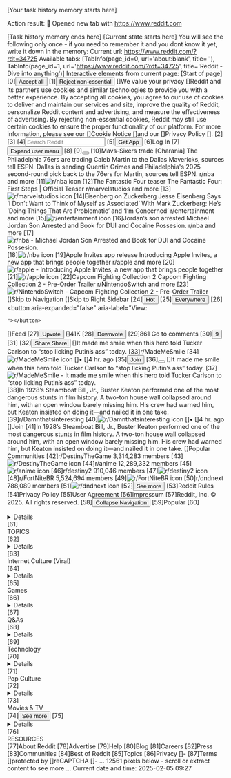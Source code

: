 [Your task history memory starts here]

Action result: 🔗  Opened new tab with https://www.reddit.com

[Task history memory ends here]
[Current state starts here]
You will see the following only once - if you need to remember it and you dont know it yet, write it down in the memory:
Current url: https://www.reddit.com/?rdt=34725
Available tabs:
[TabInfo(page_id=0, url='about:blank', title=''), TabInfo(page_id=1, url='https://www.reddit.com/?rdt=34725', title='Reddit - Dive into anything')]
Interactive elements from current page:
[Start of page]
[0]<button >Accept all</button>
[1]<button >Reject non-essential</button>
[]We value your privacy
[]Reddit and its partners use cookies and similar technologies to provide you with a better experience. By accepting all cookies, you agree to our use of cookies to deliver and maintain our services and site, improve the quality of Reddit, personalize Reddit content and advertising, and measure the effectiveness of advertising. By rejecting non-essential cookies, Reddit may still use certain cookies to ensure the proper functionality of our platform.
              For more information, please see our
[]Cookie Notice
[]and our
[]Privacy Policy
[].
[2]<a aria-label="Home"></a>
[3]<label ></label>
[4]<input type="text" name="q" placeholder="Search Reddit"></input>
[5]<button >Get App</button>
[6]<a >Log In</a>
[7]<button type="button" aria-expanded="false">Expand user menu</button>
[8]<span role="button"></span>
[9]<button aria-label="Next"></button>
[10]<a >Mavs-Sixers trade
[Charania] The Philadelphia 76ers are trading Caleb Martin to the Dallas Mavericks, sources tell ESPN. Dallas is sending Quentin Grimes and Philadelphia's 2025 second-round pick back to the 76ers for Martin, sources tell ESPN.
r/nba
and more</a>
[11]<img alt="r/nba icon"></img>
[12]<a >The Fantastic Four teaser
The Fantastic Four: First Steps | Official Teaser
r/marvelstudios
and more</a>
[13]<img alt="r/marvelstudios icon"></img>
[14]<a >Eisenberg on Zuckerberg
Jesse Eisenberg Says ‘I Don’t Want to Think of Myself as Associated’ With Mark Zuckerberg: He’s ‘Doing Things That Are Problematic’ and ‘I’m Concerned’
r/entertainment
and more</a>
[15]<img alt="r/entertainment icon"></img>
[16]<a >Jordan’s son arrested
Michael Jordan Son Arrested and Book for DUI and Cocaine Possesion.
r/nba
and more</a>
[17]<img alt="r/nba - Michael Jordan Son Arrested and Book for DUI and Cocaine Possesion."></img>
[18]<img alt="r/nba icon"></img>
[19]<a >Apple Invites app release
Introducing Apple Invites, a new app that brings people together
r/apple
and more</a>
[20]<img alt="r/apple - Introducing Apple Invites, a new app that brings people together"></img>
[21]<img alt="r/apple icon"></img>
[22]<a >Capcom Fighting Collection 2
Capcom Fighting Collection 2 - Pre-Order Trailer
r/NintendoSwitch
and more</a>
[23]<img alt="r/NintendoSwitch - Capcom Fighting Collection 2 - Pre-Order Trailer"></img>
[]Skip to Navigation
[]Skip to Right Sidebar
[24]<button aria-expanded="false" aria-label="Sort by: Hot">Hot</button>
[25]<button aria-expanded="false" aria-label="Sort by: Everywhere">Everywhere</button>
[26]<button aria-expanded="false" aria-label="View: 
      
    "></button>
[]Feed
[27]<button >Upvote</button>
[]41K
[28]<button >Downvote</button>
[29]<a name="comments-action-button">861
Go to comments</a>
[30]<button aria-label="Give award, 9 awards given" type="button">9</button>
[31]<img alt=""></img>
[32]<button type="button" aria-expanded="false">Share
Share</button>
[]It made me smile when this hero told Tucker Carlson to “stop licking Putin’s ass” today.
[33]<a aria-expanded="false">r/MadeMeSmile</a>
[34]<img alt="r/MadeMeSmile icon"></img>
[]•
[]4 hr. ago
[35]<button >Join</button>
[36]<button aria-label="Open user actions" aria-expanded="false"></button>
[]It made me smile when this hero told Tucker Carlson to “stop licking Putin’s ass” today.
[37]<img alt="r/MadeMeSmile - It made me smile when this hero told Tucker Carlson to “stop licking Putin’s ass” today."></img>
[38]<a >In 1928’s Steamboat Bill, Jr., Buster Keaton performed one of the most dangerous stunts in film history. A two-ton house wall collapsed around him, with an open window barely missing him. His crew had warned him, but Keaton insisted on doing it—and nailed it in one take.</a>
[39]<a aria-expanded="false">r/Damnthatsinteresting</a>
[40]<img alt="r/Damnthatsinteresting icon"></img>
[]•
[]4 hr. ago
[]Join
[41]<a >In 1928’s Steamboat Bill, Jr., Buster Keaton performed one of the most dangerous stunts in film history. A two-ton house wall collapsed around him, with an open window barely missing him. His crew had warned him, but Keaton insisted on doing it—and nailed it in one take.</a>
[]Popular Communities
[42]<a >r/DestinyTheGame
3,314,283 members</a>
[43]<img alt="r/DestinyTheGame icon"></img>
[44]<a >r/anime
12,289,332 members</a>
[45]<img alt="r/anime icon"></img>
[46]<a >r/destiny2
910,046 members</a>
[47]<img alt="r/destiny2 icon"></img>
[48]<a >r/FortNiteBR
5,524,694 members</a>
[49]<img alt="r/FortNiteBR icon"></img>
[50]<a >r/dndnext
788,089 members</a>
[51]<img alt="r/dndnext icon"></img>
[52]<button >See more</button>
[53]<a >Reddit Rules</a>
[54]<a >Privacy Policy</a>
[55]<a >User Agreement</a>
[56]<a >Impressum</a>
[57]<a >Reddit, Inc. © 2025. All rights reserved.</a>
[58]<button >Collapse Navigation</button>
[59]<a >Popular</a>
[60]<details ></details>
[61]<summary aria-expanded="true">TOPICS</summary>
[62]<details ></details>
[63]<summary aria-expanded="false">Internet Culture (Viral)</summary>
[64]<details ></details>
[65]<summary aria-expanded="false">Games</summary>
[66]<details ></details>
[67]<summary aria-expanded="false">Q&As</summary>
[68]<details ></details>
[69]<summary aria-expanded="false">Technology</summary>
[70]<details ></details>
[71]<summary aria-expanded="false">Pop Culture</summary>
[72]<details ></details>
[73]<summary aria-expanded="false">Movies & TV</summary>
[74]<button aria-expanded="false">See more</button>
[75]<details ></details>
[76]<summary aria-expanded="true">RESOURCES</summary>
[77]<a >About Reddit</a>
[78]<a >Advertise</a>
[79]<a >Help</a>
[80]<a >Blog</a>
[81]<a >Careers</a>
[82]<a >Press</a>
[83]<a >Communities</a>
[84]<a >Best of Reddit</a>
[85]<a >Topics</a>
[86]<a >Privacy</a>
[]-
[87]<a >Terms</a>
[]protected by
[]reCAPTCHA
[]-
... 12561 pixels below - scroll or extract content to see more ...
Current date and time: 2025-02-05 09:27